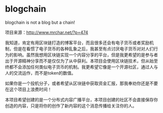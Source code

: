 # blogchain
blogchain is not a blog but a chain!

项目来源：http://www.mrchar.net/?p=474

我知道，肯定有用区块链打造的博客平台，而且很多还会有电子货币或者奖励机制，但是在看惯了电子货币的各种乱象之后，我甚至有点讨厌电子货币对对人们行为的影响。虽然我想用区块链实现一个内容分享的平台，但是我更希望的是参与者出于开源精神分享而不是仅仅为了从中获利。本项目会使用区块链技术，但从始至终都不会添加任何类似电子货币的机制。我更希望它像是一个开源社区，通过人与人的交流运作，而不是token的数值。

如果你是一个投机分子，或者希望从区块链中获取资金汇报，那我奉劝你还是不要在这个项目上浪费时间！

本项目希望创建的是一个分布式内容广播平台，本项目创建的社区不会直接保存你创造的内容，只是将你的创作了新内容的这个消息传播给关注你的人。